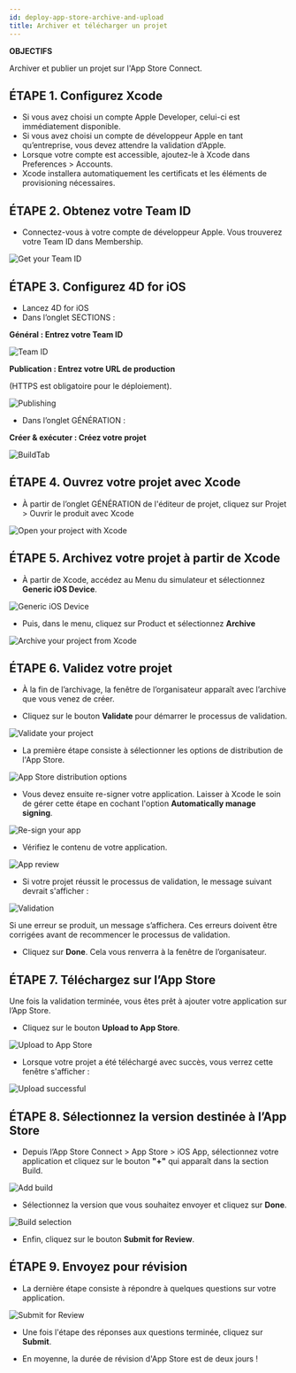 ```yaml
---
id: deploy-app-store-archive-and-upload
title: Archiver et télécharger un projet
---
```

<div class = "objectives"> 

**OBJECTIFS**

Archiver et publier un projet sur l'App Store Connect.</div> 

## ÉTAPE 1. Configurez Xcode

* Si vous avez choisi un compte Apple Developer, celui-ci est immédiatement disponible. 
* Si vous avez choisi un compte de développeur Apple en tant qu’entreprise, vous devez attendre la validation d’Apple.
* Lorsque votre compte est accessible, ajoutez-le à Xcode dans Preferences > Accounts.
* Xcode installera automatiquement les certificats et les éléments de provisioning nécessaires. 

## ÉTAPE 2. Obtenez votre Team ID

* Connectez-vous à votre compte de développeur Apple. Vous trouverez votre Team ID dans Membership.

![Get your Team ID](assets/en/deploy-in-house/Team-ID-4D-for-iOS.png)

## ÉTAPE 3. Configurez 4D for iOS

* Lancez 4D for iOS
* Dans l’onglet SECTIONS :

**Général : Entrez votre Team ID**

![Team ID](assets/fr/deploy-app-store/Team-ID.png)

**Publication : Entrez votre URL de production**

(HTTPS est obligatoire pour le déploiement).

![Publishing](assets/fr/deploy-app-store/Publishing.png)

* Dans l’onglet GÉNÉRATION :

**Créer & exécuter : Créez votre projet**

![BuildTab](assets/en/deploy-app-store/BuildTab.png)

## ÉTAPE 4. Ouvrez votre projet avec Xcode

* À partir de l’onglet GÉNÉRATION de l'éditeur de projet, cliquez sur Projet > Ouvrir le produit avec Xcode

![Open your project with Xcode](assets/en/deploy-in-house/Open-your-project-Xcode-4D-for-iOS.png)

## ÉTAPE 5. Archivez votre projet à partir de Xcode

* À partir de Xcode, accédez au Menu du simulateur et sélectionnez **Generic iOS Device**.

![Generic iOS Device](assets/en/deploy-in-house/Deployment-Generic-iOS-Device.png)

* Puis, dans le menu, cliquez sur Product et sélectionnez **Archive**

![Archive your project from Xcode](assets/en/deploy-in-house/Archive-your-Project.png)

## ÉTAPE 6. Validez votre projet

* À la fin de l’archivage, la fenêtre de l’organisateur apparaît avec l’archive que vous venez de créer.

* Cliquez sur le bouton **Validate** pour démarrer le processus de validation.

![Validate your project](assets/en/deploy-app-store/Organizer-Project-Validation.png)

* La première étape consiste à sélectionner les options de distribution de l'App Store.

![App Store distribution options](assets/en/deploy-app-store/App-Store-Distribution-options.png)

* Vous devez ensuite re-signer votre application. Laisser à Xcode le soin de gérer cette étape en cochant l'option **Automatically manage signing**.

![Re-sign your app](assets/en/deploy-app-store/Re-sign-your-App.png)

* Vérifiez le contenu de votre application.

![App review](assets/en/deploy-app-store/Review-App.png)

* Si votre projet réussit le processus de validation, le message suivant devrait s'afficher :

![Validation](assets/en/deploy-app-store/Archive-validation-complete.png)

Si une erreur se produit, un message s’affichera. Ces erreurs doivent être corrigées avant de recommencer le processus de validation.

* Cliquez sur **Done**. Cela vous renverra à la fenêtre de l’organisateur.

## ÉTAPE 7. Téléchargez sur l’App Store

Une fois la validation terminée, vous êtes prêt à ajouter votre application sur l’App Store.

* Cliquez sur le bouton **Upload to App Store**.

![Upload to App Store](assets/en/deploy-app-store/Upload-to-AppStore.png)

* Lorsque votre projet a été téléchargé avec succès, vous verrez cette fenêtre s'afficher :

![Upload successful](assets/en/deploy-app-store/upload-Successful.png)

## ÉTAPE 8. Sélectionnez la version destinée à l’App Store

* Depuis l’App Store Connect > App Store > iOS App, sélectionnez votre application et cliquez sur le bouton **"+"** qui apparaît dans la section Build.

![Add build](assets/en/deploy-app-store/Add-build-app-store-connect.png)

* Sélectionnez la version que vous souhaitez envoyer et cliquez sur **Done**.

![Build selection](assets/en/deploy-app-store/Select-build-app-store-connect.png)

* Enfin, cliquez sur le bouton **Submit for Review**.

## ÉTAPE 9. Envoyez pour révision

* La dernière étape consiste à répondre à quelques questions sur votre application. 

![Submit for Review](assets/en/deploy-app-store/Export-Compliance-Content-Rights-Advertising-Identifer.png)

* Une fois l'étape des réponses aux questions terminée, cliquez sur **Submit**.

* En moyenne, la durée de révision d'App Store est de deux jours !